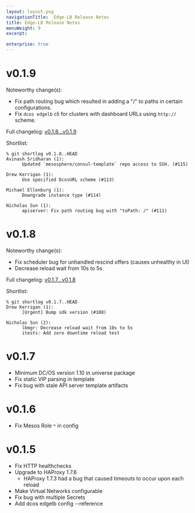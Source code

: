 ```yaml
---
layout: layout.pug
navigationTitle:  Edge-LB Release Notes
title: Edge-LB Release Notes
menuWeight: 9
excerpt:

enterprise: true
---
```


# v0.1.9

Noteworthy change(s):

- Fix path routing bug which resulted in adding a "/" to paths in certain configurations.
- Fix `dcos edgelb` cli for clusters with dashboard URLs using `http://` scheme.

Full changelog: [v0.1.8...v0.1.9](https://github.com/mesosphere/dcos-edge-lb/compare/v0.1.8...v0.1.9)

Shortlist:

```
% git shortlog v0.1.8..HEAD
Avinash Sridharan (1):
      Updated `mesosphere/consul-template` repo access to SSH. (#115)

Drew Kerrigan (1):
      Use specified DcosURL scheme (#113)

Michael Ellenburg (1):
      Downgrade instance type (#114)

Nicholas Sun (1):
      apiserver: Fix path routing bug with "toPath: /" (#111)
```

# v0.1.8

Noteworthy change(s):

- Fix scheduler bug for unhandled rescind offers (causes unhealthy in UI)
- Decrease reload wait from 10s to 5s

Full changelog: [v0.1.7...v0.1.8](https://github.com/mesosphere/dcos-edge-lb/compare/v0.1.7...v0.1.8)

Shortlist:

```
% git shortlog v0.1.7..HEAD
Drew Kerrigan (1):
      [Urgent] Bump sdk version (#108)

Nicholas Sun (2):
      lbmgr: Decrease reload wait from 10s to 5s
      itests: Add zero downtime reload test
```

# v0.1.7

* Minimum DC/OS version 1.10 in universe package
* Fix static VIP parsing in template
* Fix bug with stale API server template artifacts

# v0.1.6

* Fix Mesos Role `*` in config

# v0.1.5

* Fix HTTP healthchecks
* Upgrade to HAProxy 1.7.6
    * HAProxy 1.7.3 had a bug that caused timeouts to occur upon each reload
* Make Virtual Networks configurable
* Fix bug with multiple Secrets
* Add dcos edgelb config --reference
